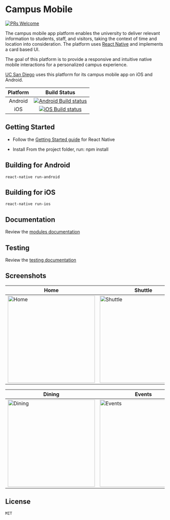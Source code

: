 # Campus Mobile 
[![PRs Welcome](https://img.shields.io/badge/PRs-welcome-brightgreen.svg?style=flat-square)](http://makeapullrequest.com) 

The campus mobile app platform enables the university to deliver relevant information to students, staff, and visitors, taking the context of time and location into consideration. The platform uses [React Native](https://facebook.github.io/react-native/) and implements a card based UI.

The goal of this platform is to provide a responsive and intuitive native mobile interactions for a personalized campus experience.

[UC San Diego](https://mobile.ucsd.edu/) uses this platform for its campus mobile app on iOS and Android.

| Platform | Build Status |
|:-------:|:-------:|  
|Android|[![Android Build status](https://build.appcenter.ms/v0.1/apps/c176abb1-b0df-46fe-a4cf-f8fa8095b0dd/branches/dev/badge)](https://appcenter.ms)|
|iOS|[![iOS Build status](https://build.appcenter.ms/v0.1/apps/0dd30a0f-0296-4681-a160-43897906418c/branches/dev/badge)](https://appcenter.ms)|

## Getting Started

- Follow the [Getting Started guide](https://facebook.github.io/react-native/docs/getting-started.html) for React Native

- Install From the project folder, run:
	npm install

## Building for Android

	react-native run-android

## Building for iOS

	react-native run-ios

## Documentation

Review the [modules documentation](https://htmlpreview.github.io/?https://raw.githubusercontent.com/UCSD/campus-mobile/dev/docs/index.html)

## Testing

Review the [testing documentation](__tests__/README.md)

## Screenshots

| Home | Shuttle | Map |
|------|---------|-----|
| <img src="https://github.com/UCSD/campus-mobile/blob/screenshots/screenshots/v5.0/ios/weather_card.png?raw=true" width="275" alt="Home" title="Home" /> | <img src="https://github.com/UCSD/campus-mobile/blob/screenshots/screenshots/v5.0/ios/shuttle_detail.png?raw=true" width="275" alt="Shuttle" title="Shuttle" /> | <img src="https://github.com/UCSD/campus-mobile/blob/screenshots/screenshots/v5.0/ios/map.png?raw=true" width="275" alt="Map" title="Map" /> |

| Dining | Events | News |
|--------|--------|------|
| <img src="https://github.com/UCSD/campus-mobile/blob/screenshots/screenshots/v5.0/ios/dining_detail.png?raw=true" width="275" alt="Dining" title="Dining" /> | <img src="https://github.com/UCSD/campus-mobile/blob/screenshots/screenshots/v5.0/ios/events_card.png?raw=true" width="275" alt="Events" title="Events" /> | <img src="https://github.com/UCSD/campus-mobile/blob/screenshots/screenshots/v5.0/ios/news_card.png?raw=true" width="275" alt="News" title="News" /> |


## License

	MIT
